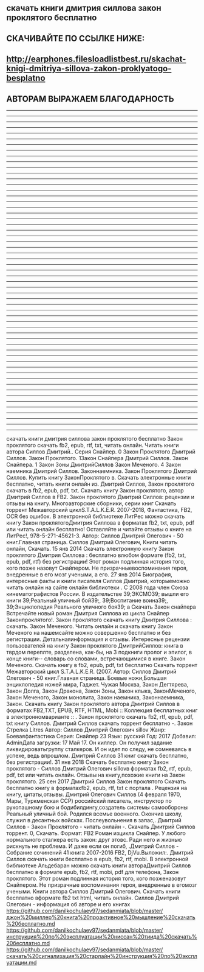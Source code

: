 скачать книги дмитрия силлова закон проклятого бесплатно
--------------------------------------------------
СКАЧИВАЙТЕ ПО ССЫЛКЕ НИЖЕ:
--------------------------------------------------
http://earphones.filesloadlistbest.ru/skachat-knigi-dmitriya-sillova-zakon-proklyatogo-besplatno
--------------------------------------------------
АВТОРАМ ВЫРАЖАЕМ БЛАГОДАРНОСТЬ
--------------------------------------------------
--------------------------------------------------
--------------------------------------------------
--------------------------------------------------
--------------------------------------------------
--------------------------------------------------
--------------------------------------------------
--------------------------------------------------
--------------------------------------------------
--------------------------------------------------
--------------------------------------------------
--------------------------------------------------
--------------------------------------------------
--------------------------------------------------
--------------------------------------------------
--------------------------------------------------
--------------------------------------------------
--------------------------------------------------
--------------------------------------------------
--------------------------------------------------
--------------------------------------------------
--------------------------------------------------
--------------------------------------------------
--------------------------------------------------
--------------------------------------------------
--------------------------------------------------
--------------------------------------------------
--------------------------------------------------
--------------------------------------------------
--------------------------------------------------
--------------------------------------------------
--------------------------------------------------
--------------------------------------------------
--------------------------------------------------
--------------------------------------------------
--------------------------------------------------
--------------------------------------------------
--------------------------------------------------
--------------------------------------------------
--------------------------------------------------
--------------------------------------------------
--------------------------------------------------
--------------------------------------------------
--------------------------------------------------
--------------------------------------------------
--------------------------------------------------
--------------------------------------------------
--------------------------------------------------
--------------------------------------------------
--------------------------------------------------
--------------------------------------------------
--------------------------------------------------
--------------------------------------------------
--------------------------------------------------
--------------------------------------------------
--------------------------------------------------
--------------------------------------------------
--------------------------------------------------
скачать книги дмитрия силлова закон проклятого бесплатно Закон проклятого скачать fb2, epub, rtf, txt, читать онлайн. Читать книги автора Силлов Дмитрий.. Серия Снайпер. 0 Закон Проклятого Дмитрий Силлов. Закон Проклятого. 1Закон Снайпера Дмитрий Силлов. Закон Снайпера. 1 Закон Зоны ДмитрийСиллов  Закон Меченого. 4 Закон наемника Дмитрий Силлов. Законнаемника. Закон Проклятого Дмитрий Силлов. Купить книгу ЗаконПроклятого в. Скачать электронные книги бесплатно, читать книги онлайн из. Дмитрий Силлов, Закон проклятого  скачать в fb2, epub, pdf, txt. Скачать книгу Закон проклятого, автор Дмитрий Силлов в FB2. Закон проклятого Дмитрий Силлов: рецензии и отзывы на книгу. Многоавторские сборники, серии книг  Скачать торрент Межавторский циклS.T.A.L.K.E.R. 2007-2018, Фантастика, FB2, OCR без ошибок. В электронной библиотеке ЛитРес можно скачать книгу Закон проклятогоДмитрия Силлова в форматах fb2, txt, epub, pdf или читать онлайн бесплатно! Оставляйте и читайте отзывы о книге на ЛитРес!, 978-5-271-45621-3.
Автор: Силлов Дмитрий Олегович - 50 книг.Главная страница. Силлов Дмитрий Олегович, Книги читать онлайн, Cкачать. 15 янв 2014  Скачать электронную книгу Закон проклятого Дмитрия Силлова : бесплатно влюбом формате (fb2, txt, epub, pdf, rtf) без регистрации! Этот роман подлинная история того, кого позже назовут Снайпером. Не призрачныевоспоминания героя, внедренные в его мозг учеными, а его. 27 янв 2014  Биография, интересные факты и книги писателя Силлов Дмитрий, которыеможно читать онлайн на сайте онлайн библиотеки . С 2008 года член Союза кинематографистов России. В издательстве 39;ЭКСМО39; вышли его книги 39;Реальный уличный бой39;, 39;Воспитание воина39;, 39;Энциклопедия Реального уличного боя39; а  Скачать Закон снайпера Встречайте новый роман Дмитрия Силлова из цикла Снайпер  Законпроклятого!. Закон проклятого скачать книгу Дмитрия Силлова : скачать. Закон Меченого. Читать онлайн и скачать книгу Закон Меченого на нашемсайте можно совершенно бесплатно и без регистрации. Детальнаяинформация и отзывы. Интересные рецензии пользователей на книгу Закон проклятого ДмитрийСиллов: книга в тврдом переплте, разделена, как-бы, на 3 подкниги пролог и эпилог, в конце книги-- словарь со словами, встречающимися в книге. Закон Меченого. Скачать книгу в fb2, epub, pdf, txt бесплатно
Скачать торрент Межавторский цикл S.T.A.L.K.E.R. (2007. Автор: Силлов Дмитрий Олегович - 50 книг.Главная страница. Боевые ножи,Большая энциклопедия ножей мира, Гаджет. Чужая Москва, Закон Дегтярева, Закон Долга, Закон Дракона, Закон Зоны, Закон клыка, ЗаконМеченого, Закон Меченого, Закон монолита, Закон наемника, Законнаемника, Закон. Скачать книгу Закон проклятого автора Дмитрий Силлов в форматах FB2,TXT, EPUB, RTF, HTML, Mobi :: Коллекция бесплатных книг в электронномварианте :: . Закон проклятого скачать fb2, rtf, epub, pdf, txt книгу Силлов. Дмитрий Силлов скачать торрент бесплатно -. Закон Стрелка Litres Автор: Силлов Дмитрий Олегович sillov Жанр: Боеваяфантастика Серия: Снайпер 23 Язык: русский Год: 2017 Добавил: AdminДата загрузки: 17 Май 17. Он  киллер. Он получил задание ликвидироватьгруппу сталкеров. И он идет по следу, не сомневаясь в успехе, ведь впрошлом. Дмитрий Силлов  31 книг скачать бесплатно, без регистрации!. 31 янв 2018  Скачать бесплатно книгу Закон проклятого - Силлов Дмитрий Олегович sillovв форматах fb2, rtf, epub, pdf, txt или читать онлайн. Отзывы на книгу,похожие книги на Закон проклятого. 25 сен 2017  Дмитрий Силлов Закон проклятого  Скачать бесплатно книгу в форматахfb2, epub, rtf, txt с портала . Рецензия на книгу, цитаты,отзывы.
Дмитрий Олегович Силлов (4 февраля 1970, Мары, Туркменская ССР) российский писатель, инструктор по рукопашному бою и бодибилдингу,создатель системы самообороны Реальный уличный бой. Родился всемье военного. Окончив школу, служил в десантных войсках. Послеувольнения в запас,. Дмитрий Силлов - Закон Проклятого - читать онлайн -. Скачать Дмитрий Силлов торрент.  0, Скачать. Формат: FB2 Роман изцикла Снайпер. У любого нормального сталкера есть закон: друг  этовс. Ради него и жизнью рискнуть не проблема. И даже если он погиб, .Дмитрий Силлов - Собрание сочинений 41 книга  2007-2016  FB2, DjVu.Выложил:. Дмитрий Силлов  скачать книги бесплатно в epub, fb2, rtf, mobi. В электронной библиотеке Альдебаран можно скачать книги автораДмитрий Силлов бесплатно в формате epub, fb2, rtf, mobi, pdf для телефона, Закон проклятого. Этот роман  подлинная история того, кого позженазовут Снайпером. Не призрачные воспоминания героя, внедренные в егомозг учеными. Книги автора Силлов Дмитрий Олегович. Скачать книги бесплатно вформате fb2 txt html, читать онлайн. Силлов Дмитрий Олегович - информация об авторе и его книгах
https://github.com/danilkochulaev97/sedanmiata/blob/master/джон%20миллер%20книга%20проактивное%20мышление%20скачать%20бесплатно.md
https://github.com/danilkochulaev97/sedanmiata/blob/master/инструкция%20по%20эксплуатации%20ниссан%20тиида%20скачать%20бесплатно.md
https://github.com/danilkochulaev97/sedanmiata/blob/master/скачать%20сигнализация%20старлайн%20инструкция%20по%20эксплуатации.md